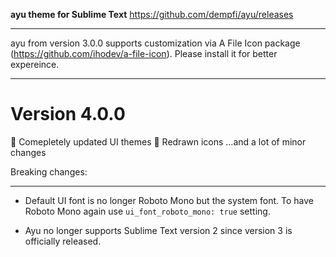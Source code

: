 **ayu theme for Sublime Text**
https://github.com/dempfi/ayu/releases

********************************************************************************
ayu from version 3.0.0 supports customization via A File Icon package
(https://github.com/ihodev/a-file-icon). Please install it for better expereince.
********************************************************************************

# Version 4.0.0

🎉 Comepletely updated UI themes
🎉 Redrawn icons
...and a lot of minor changes

Breaking changes:
*******************************************************
- Default UI font is no longer Roboto Mono but the system font. To have
  Roboto Mono again use `ui_font_roboto_mono: true` setting.

- Ayu no longer supports Sublime Text version 2 since version 3
  is officially released.

